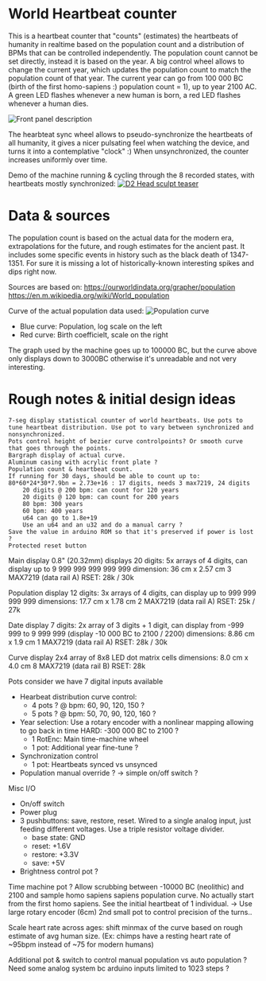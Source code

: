 # World Heartbeat counter
This is a heartbeat counter that "counts" (estimates) the heartbeats of humanity in realtime based on the population count and a distribution of BPMs that can be controlled independently.
The population count cannot be set directly, instead it is based on the year.
A big control wheel allows to change the current year, which updates the population count to match the population count of that year.
The current year can go from 100 000 BC (birth of the first homo-sapiens :) population count = 1), up to year 2100 AC.
A green LED flashes whenever a new human is born, a red LED flashes whenever a human dies.

![Front panel description](Images/HowTo-en.png)


The hearbteat sync wheel allows to pseudo-synchronize the heartbeats of all humanity, it gives a nicer pulsating feel when watching the device, and turns it into a contemplative "clock" :)
When unsynchronized, the counter increases uniformly over time.

Demo of the machine running & cycling through the 8 recorded states, with heartbeats mostly synchronized:
[![D2 Head sculpt teaser](https://img.youtube.com/vi/0Ew_5UpqQ8A/0.jpg)](https://www.youtube.com/watch?v=0Ew_5UpqQ8A)

# Data & sources

The population count is based on the actual data for the modern era, extrapolations for the future, and rough estimates for the ancient past. It includes some specific events in history such as the black death of 1347-1351. For sure it is missing a lot of historically-known interesting spikes and dips right now.

Sources are based on:
https://ourworldindata.org/grapher/population
https://en.m.wikipedia.org/wiki/World_population

Curve of the actual population data used:
![Population curve](Images/data.png)

* Blue curve: Population, log scale on the left
* Red curve: Birth coefficielt, scale on the right

The graph used by the machine goes up to 100000 BC, but the curve above only displays down to 3000BC otherwise it's unreadable and not very interesting.


# Rough notes & initial design ideas
	7-seg display statistical counter of world heartbeats. Use pots to tune heartbeat distribution. Use pot to vary between synchronized and nonsynchronized.
	Pots control height of bezier curve controlpoints? Or smooth curve that goes through the points.
	Bargraph display of actual curve.
	Aluminum casing with acrylic front plate ?
	Population count & heartbeat count.
	If running for 30 days, should be able to count up to:
	80*60*24*30*7.9bn = 2.73e+16 : 17 digits, needs 3 max7219, 24 digits
		20 digits @ 200 bpm: can count for 120 years
		20 digits @ 120 bpm: can count for 200 years
		80 bpm: 300 years
		60 bpm: 400 years
		u64 can go to 1.8e+19
		Use an u64 and an u32 and do a manual carry ?
	Save the value in arduino ROM so that it's preserved if power is lost ?
	Protected reset button

Main display
	0.8" (20.32mm) displays
	20 digits: 5x arrays of 4 digits, can display up to 9 999 999 999 999 999
	dimension: 36 cm x 2.57 cm
	3 MAX7219 (data rail A)
	RSET: 28k / 30k
	
Population display
	12 digits: 3x arrays of 4 digits, can display up to 999 999 999 999
	dimensions: 17.7 cm x 1.78 cm
	2 MAX7219 (data rail A)
	RSET: 25k / 27k

Date display
	7 digits: 2x array of 3 digits + 1 digit, can display from -999 999 to 9 999 999 (display -10 000 BC to 2100 / 2200)
	dimensions: 8.86 cm x 1.9 cm
	1 MAX7219 (data rail A)
	RSET: 28k / 30k

Curve display
	2x4 array of 8x8 LED dot matrix cells
	dimensions: 8.0 cm x 4.0 cm
	8 MAX7219 (data rail B)
	RSET: 28k

Pots
	consider we have 7 digital inputs available
- Hearbeat distribution curve control:
	- 4 pots ? @ bpm: 60, 90, 120, 150 ?
	- 5 pots ? @ bpm: 50, 70, 90, 120, 160 ?
- Year selection: Use a rotary encoder with a nonlinear mapping allowing to go back in time HARD: -300 000 BC to 2100 ?
	- 1 RotEnc: Main time-machine wheel
	- 1 pot: Additional year fine-tune ?
- Synchronization control
	- 1 pot: Heartbeats synced vs unsynced
- Population manual override ? -> simple on/off switch ?

Misc I/O
- On/off switch
- Power plug
- 3 pushbuttons: save, restore, reset. Wired to a single analog input, just feeding different voltages. Use a triple resistor voltage divider.
	- base state: GND
	- reset: +1.6V
	- restore: +3.3V
	- save: +5V
- Brightness control pot ?



Time machine pot ? Allow scrubbing between -10000 BC (neolithic) and 2100 and sample homo sapiens sapiens population curve. No actually start from the first homo sapiens. See the initial heartbeat of 1 individual.
-> Use large rotary encoder (6cm)
2nd small pot to control precision of the turns..

Scale heart rate across ages: shift minmax of the curve based on rough estimate of avg human size. (Ex: chimps have a resting heart rate of ~95bpm instead of ~75 for modern humans)

Additional pot & switch to control manual population vs auto population ?
Need some analog system bc arduino inputs limited to 1023 steps ?

